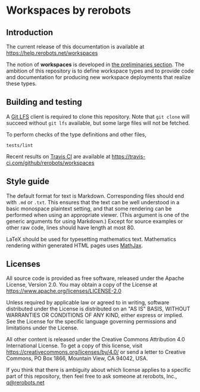 Workspaces by rerobots
======================

Introduction
------------

The current release of this documentation is available at
https://help.rerobots.net/workspaces

The notion of **workspaces** is developed in [the preliminaries section](
https://help.rerobots.net/prelim.html). The ambition of this repository is to
define workspace types and to provide code and documentation for producing new
workspace deployments that realize these types.


Building and testing
--------------------

A [Git LFS](https://git-lfs.github.com/) client is required to clone this
repository. Note that `git clone` will succeed without `git lfs` available, but
some large files will not be fetched.

To perform checks of the type definitions and other files,

    tests/lint

Recent results on [Travis CI](https://travis-ci.com/) are available at
https://travis-ci.com/github/rerobots/workspaces


Style guide
-----------

The default format for text is Markdown. Corresponding files should end with
`.md` or `.txt`. This ensures that the text can be well understood in a basic
monospace plaintext setting, and that some rendering can be performed when using
an appropriate viewer. (This argument is one of the generic arguments for using
Markdown.) Except for source examples or other raw code, lines should have
length at most 80.

LaTeX should be used for typesetting mathematics text. Mathematics rendering
within generated HTML pages uses [MathJax]( https://www.mathjax.org/).


Licenses
--------

All source code is provided as free software, released under the Apache License,
Version 2.0.  You may obtain a copy of the License at https://www.apache.org/licenses/LICENSE-2.0

Unless required by applicable law or agreed to in writing, software
distributed under the License is distributed on an "AS IS" BASIS,
WITHOUT WARRANTIES OR CONDITIONS OF ANY KIND, either express or implied.
See the License for the specific language governing permissions and
limitations under the License.

All other content is released under the Creative Commons Attribution 4.0
International License. To get a copy of this license, visit
<https://creativecommons.org/licenses/by/4.0/> or send a letter to
Creative Commons, PO Box 1866, Mountain View, CA 94042, USA.

If you think that there is ambiguity about which license applies to a specific
part of this repository, then feel free to ask someone at rerobots, Inc.,
q@rerobots.net
